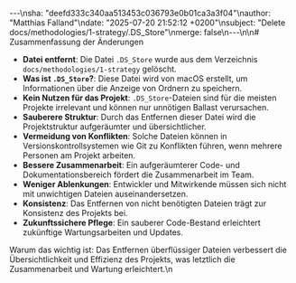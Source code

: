 ---\nsha: "deefd333c340aa513453c036793e0b01ca3a3f04"\nauthor: "Matthias Falland"\ndate: "2025-07-20 21:52:12 +0200"\nsubject: "Delete docs/methodologies/1-strategy/.DS_Store"\nmerge: false\n---\n\n# Zusammenfassung der Änderungen

- **Datei entfernt**: Die Datei `.DS_Store` wurde aus dem Verzeichnis `docs/methodologies/1-strategy` gelöscht.
- **Was ist `.DS_Store`?**: Diese Datei wird von macOS erstellt, um Informationen über die Anzeige von Ordnern zu speichern.
- **Kein Nutzen für das Projekt**: `.DS_Store`-Dateien sind für die meisten Projekte irrelevant und können nur unnötigen Ballast verursachen.
- **Sauberere Struktur**: Durch das Entfernen dieser Datei wird die Projektstruktur aufgeräumter und übersichtlicher.
- **Vermeidung von Konflikten**: Solche Dateien können in Versionskontrollsystemen wie Git zu Konflikten führen, wenn mehrere Personen am Projekt arbeiten.
- **Bessere Zusammenarbeit**: Ein aufgeräumterer Code- und Dokumentationsbereich fördert die Zusammenarbeit im Team.
- **Weniger Ablenkungen**: Entwickler und Mitwirkende müssen sich nicht mit unwichtigen Dateien auseinandersetzen.
- **Konsistenz**: Das Entfernen von nicht benötigten Dateien trägt zur Konsistenz des Projekts bei.
- **Zukunftssichere Pflege**: Ein sauberer Code-Bestand erleichtert zukünftige Wartungsarbeiten und Updates.

Warum das wichtig ist: Das Entfernen überflüssiger Dateien verbessert die Übersichtlichkeit und Effizienz des Projekts, was letztlich die Zusammenarbeit und Wartung erleichtert.\n